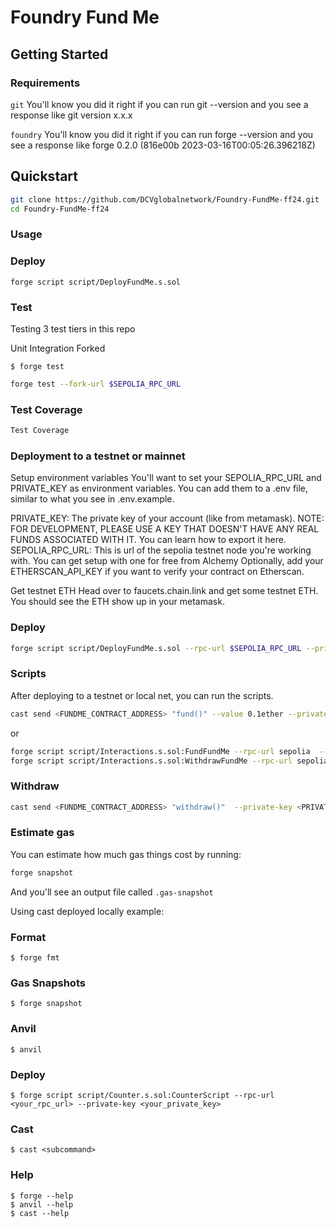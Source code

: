 # Foundry Fund Me 

## Getting Started

### Requirements

`git`
You'll know you did it right if you can run git --version and you see a response like git version x.x.x

`foundry`
You'll know you did it right if you can run forge --version and you see a response like forge 0.2.0 (816e00b 2023-03-16T00:05:26.396218Z)

## Quickstart
```sh
git clone https://github.com/DCVglobalnetwork/Foundry-FundMe-ff24.git
cd Foundry-FundMe-ff24
```

### Usage

### Deploy

```shell
forge script script/DeployFundMe.s.sol
```

### Test

Testing
3 test tiers in this repo

Unit
Integration
Forked

```shell
$ forge test
```

```sh
forge test --fork-url $SEPOLIA_RPC_URL
```
### Test Coverage

```sh
Test Coverage
```
### Deployment to a testnet or mainnet

Setup environment variables
You'll want to set your SEPOLIA_RPC_URL and PRIVATE_KEY as environment variables. You can add them to a .env file, similar to what you see in .env.example.

PRIVATE_KEY: The private key of your account (like from metamask). NOTE: FOR DEVELOPMENT, PLEASE USE A KEY THAT DOESN'T HAVE ANY REAL FUNDS ASSOCIATED WITH IT.
You can learn how to export it here.
SEPOLIA_RPC_URL: This is url of the sepolia testnet node you're working with. You can get setup with one for free from Alchemy
Optionally, add your ETHERSCAN_API_KEY if you want to verify your contract on Etherscan.

Get testnet ETH
Head over to faucets.chain.link and get some testnet ETH. You should see the ETH show up in your metamask.

### Deploy
```sh
forge script script/DeployFundMe.s.sol --rpc-url $SEPOLIA_RPC_URL --private-key $PRIVATE_KEY --broadcast --verify --etherscan-api-key $ETHERSCAN_API_KEY
```
### Scripts
After deploying to a testnet or local net, you can run the scripts.

```sh
cast send <FUNDME_CONTRACT_ADDRESS> "fund()" --value 0.1ether --private-key <PRIVATE_KEY>
```
or
```sh
forge script script/Interactions.s.sol:FundFundMe --rpc-url sepolia  --private-key $PRIVATE_KEY  --broadcast
forge script script/Interactions.s.sol:WithdrawFundMe --rpc-url sepolia  --private-key $PRIVATE_KEY  --broadcast
```

### Withdraw
```sh
cast send <FUNDME_CONTRACT_ADDRESS> "withdraw()"  --private-key <PRIVATE_KEY>
```
### Estimate gas
You can estimate how much gas things cost by running:
```sh
forge snapshot
```
And you'll see an output file called `.gas-snapshot`

Using cast deployed locally example:
### Format

```shell
$ forge fmt
```

### Gas Snapshots

```shell
$ forge snapshot
```

### Anvil

```shell
$ anvil
```

### Deploy

```shell
$ forge script script/Counter.s.sol:CounterScript --rpc-url <your_rpc_url> --private-key <your_private_key>
```

### Cast

```shell
$ cast <subcommand>
```

### Help

```shell
$ forge --help
$ anvil --help
$ cast --help
```
